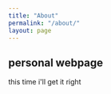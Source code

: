 ```yaml
---
title: "About"
permalink: "/about/"
layout: page
---
```


## personal webpage 
this time i'll get it right

